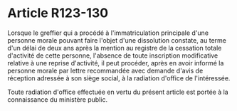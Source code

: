 # Article R123-130

<p>   Lorsque le greffier qui a procédé à l'immatriculation principale d'une personne morale pouvant faire l'objet d'une dissolution constate, au terme d'un délai de deux ans après la mention au registre de la cessation totale d'activité de cette personne, l'absence de toute inscription modificative relative à une reprise d'activité, il peut procéder, après en avoir informé la personne morale par lettre recommandée avec demande d'avis de réception adressée à son siège social, à la radiation d'office de l'intéressée.</p><p>   Toute radiation d'office effectuée en vertu du présent article  est portée à la connaissance du ministère public.</p>